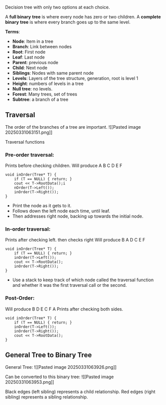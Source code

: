Decision tree with only two options at each choice.

A **full binary** **tree** is where every node has zero or two children.
A **complete binary** **tree** is where every branch goes up to the same level.

**Terms**:
- **Node**: Item in a tree
- **Branch**: Link between nodes
- **Root**: First node
- **Leaf**: Last node
- **Parent**: previous node
- **Child**: Next node
- **Siblings**: Nodes with same parent node
- **Levels**: Layers of the tree structure, generation, root is level 1
- **Height**: numbers of levels in a tree
- **Null tree**: no levels.
- **Forest**: Many trees, set of trees
- **Subtree**: a branch of a tree


## Traversal
The order of the branches of a tree are important.
![[Pasted image 20250331063151.png]]

Traversal functions


### Pre-order traversal: 
Prints before checking children.
Will produce A B C D E F


```
void inOrder(Tree* T) {
	if (T == NULL) { return; }
	cout << T->RootData();i
	nOrder(T->Left());
	inOrder(T->Right());
}
```

- Print the node as it gets to it.
- Follows down the left node each time, until leaf.
- Then addresses right node, backing up towards the initial node.

### In-order traversal: 
Prints after checking left. then checks right
Will produce B A D C E F

```
void inOrder(Tree* T) {
	if (T == NULL) { return; }
	inOrder(T->Left());
	cout << T->RootData();
	inOrder(T->Right());
}
```

- Use a stack to keep track of which node called the traversal function and whether it was the first traversal call or the second.

### **Post-Order**:
Will produce B D E C F A
Prints after checking both sides.
```
void inOrder(Tree* T) {
	if (T == NULL) { return; }
	inOrder(T->Left());
	inOrder(T->Right());
	cout << T->RootData();
}
```



## General Tree to Binary Tree

General Tree:
![[Pasted image 20250331063926.png]]

Can be converted to this binary tree:
![[Pasted image 20250331063953.png]]

Black edges (left sibling) represents a child relationship.
Red edges (right sibling) represents a sibling relationship.

